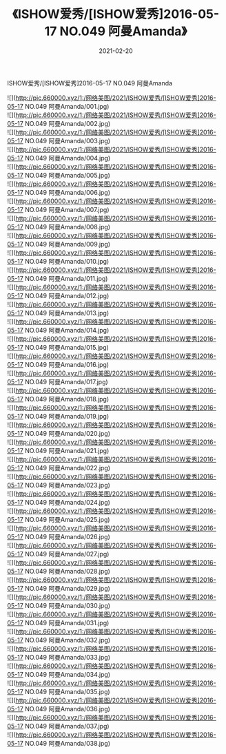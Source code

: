 ﻿---
layout: post
title:  《ISHOW爱秀/[ISHOW爱秀]2016-05-17 NO.049 阿曼Amanda》
date:   2021-02-20
img: http://pic.660000.xyz/1:/网络美图/2021/ISHOW爱秀/[ISHOW爱秀]2016-05-17 NO.049 阿曼Amanda/000.jpg
categories: [美女, 清纯, 唯美]
---

ISHOW爱秀/[ISHOW爱秀]2016-05-17 NO.049 阿曼Amanda

 ![](http://pic.660000.xyz/1:/网络美图/2021/ISHOW爱秀/[ISHOW爱秀]2016-05-17 NO.049 阿曼Amanda/001.jpg) <br>![](http://pic.660000.xyz/1:/网络美图/2021/ISHOW爱秀/[ISHOW爱秀]2016-05-17 NO.049 阿曼Amanda/002.jpg) <br>![](http://pic.660000.xyz/1:/网络美图/2021/ISHOW爱秀/[ISHOW爱秀]2016-05-17 NO.049 阿曼Amanda/003.jpg) <br>![](http://pic.660000.xyz/1:/网络美图/2021/ISHOW爱秀/[ISHOW爱秀]2016-05-17 NO.049 阿曼Amanda/004.jpg) <br>![](http://pic.660000.xyz/1:/网络美图/2021/ISHOW爱秀/[ISHOW爱秀]2016-05-17 NO.049 阿曼Amanda/005.jpg) <br>![](http://pic.660000.xyz/1:/网络美图/2021/ISHOW爱秀/[ISHOW爱秀]2016-05-17 NO.049 阿曼Amanda/006.jpg) <br>![](http://pic.660000.xyz/1:/网络美图/2021/ISHOW爱秀/[ISHOW爱秀]2016-05-17 NO.049 阿曼Amanda/007.jpg) <br>![](http://pic.660000.xyz/1:/网络美图/2021/ISHOW爱秀/[ISHOW爱秀]2016-05-17 NO.049 阿曼Amanda/008.jpg) <br>![](http://pic.660000.xyz/1:/网络美图/2021/ISHOW爱秀/[ISHOW爱秀]2016-05-17 NO.049 阿曼Amanda/009.jpg) <br>![](http://pic.660000.xyz/1:/网络美图/2021/ISHOW爱秀/[ISHOW爱秀]2016-05-17 NO.049 阿曼Amanda/010.jpg) <br>![](http://pic.660000.xyz/1:/网络美图/2021/ISHOW爱秀/[ISHOW爱秀]2016-05-17 NO.049 阿曼Amanda/011.jpg) <br>![](http://pic.660000.xyz/1:/网络美图/2021/ISHOW爱秀/[ISHOW爱秀]2016-05-17 NO.049 阿曼Amanda/012.jpg) <br>![](http://pic.660000.xyz/1:/网络美图/2021/ISHOW爱秀/[ISHOW爱秀]2016-05-17 NO.049 阿曼Amanda/013.jpg) <br>![](http://pic.660000.xyz/1:/网络美图/2021/ISHOW爱秀/[ISHOW爱秀]2016-05-17 NO.049 阿曼Amanda/014.jpg) <br>![](http://pic.660000.xyz/1:/网络美图/2021/ISHOW爱秀/[ISHOW爱秀]2016-05-17 NO.049 阿曼Amanda/015.jpg) <br>![](http://pic.660000.xyz/1:/网络美图/2021/ISHOW爱秀/[ISHOW爱秀]2016-05-17 NO.049 阿曼Amanda/016.jpg) <br>![](http://pic.660000.xyz/1:/网络美图/2021/ISHOW爱秀/[ISHOW爱秀]2016-05-17 NO.049 阿曼Amanda/017.jpg) <br>![](http://pic.660000.xyz/1:/网络美图/2021/ISHOW爱秀/[ISHOW爱秀]2016-05-17 NO.049 阿曼Amanda/018.jpg) <br>![](http://pic.660000.xyz/1:/网络美图/2021/ISHOW爱秀/[ISHOW爱秀]2016-05-17 NO.049 阿曼Amanda/019.jpg) <br>![](http://pic.660000.xyz/1:/网络美图/2021/ISHOW爱秀/[ISHOW爱秀]2016-05-17 NO.049 阿曼Amanda/020.jpg) <br>![](http://pic.660000.xyz/1:/网络美图/2021/ISHOW爱秀/[ISHOW爱秀]2016-05-17 NO.049 阿曼Amanda/021.jpg) <br>![](http://pic.660000.xyz/1:/网络美图/2021/ISHOW爱秀/[ISHOW爱秀]2016-05-17 NO.049 阿曼Amanda/022.jpg) <br>![](http://pic.660000.xyz/1:/网络美图/2021/ISHOW爱秀/[ISHOW爱秀]2016-05-17 NO.049 阿曼Amanda/023.jpg) <br>![](http://pic.660000.xyz/1:/网络美图/2021/ISHOW爱秀/[ISHOW爱秀]2016-05-17 NO.049 阿曼Amanda/024.jpg) <br>![](http://pic.660000.xyz/1:/网络美图/2021/ISHOW爱秀/[ISHOW爱秀]2016-05-17 NO.049 阿曼Amanda/025.jpg) <br>![](http://pic.660000.xyz/1:/网络美图/2021/ISHOW爱秀/[ISHOW爱秀]2016-05-17 NO.049 阿曼Amanda/026.jpg) <br>![](http://pic.660000.xyz/1:/网络美图/2021/ISHOW爱秀/[ISHOW爱秀]2016-05-17 NO.049 阿曼Amanda/027.jpg) <br>![](http://pic.660000.xyz/1:/网络美图/2021/ISHOW爱秀/[ISHOW爱秀]2016-05-17 NO.049 阿曼Amanda/028.jpg) <br>![](http://pic.660000.xyz/1:/网络美图/2021/ISHOW爱秀/[ISHOW爱秀]2016-05-17 NO.049 阿曼Amanda/029.jpg) <br>![](http://pic.660000.xyz/1:/网络美图/2021/ISHOW爱秀/[ISHOW爱秀]2016-05-17 NO.049 阿曼Amanda/030.jpg) <br>![](http://pic.660000.xyz/1:/网络美图/2021/ISHOW爱秀/[ISHOW爱秀]2016-05-17 NO.049 阿曼Amanda/031.jpg) <br>![](http://pic.660000.xyz/1:/网络美图/2021/ISHOW爱秀/[ISHOW爱秀]2016-05-17 NO.049 阿曼Amanda/032.jpg) <br>![](http://pic.660000.xyz/1:/网络美图/2021/ISHOW爱秀/[ISHOW爱秀]2016-05-17 NO.049 阿曼Amanda/033.jpg) <br>![](http://pic.660000.xyz/1:/网络美图/2021/ISHOW爱秀/[ISHOW爱秀]2016-05-17 NO.049 阿曼Amanda/034.jpg) <br>![](http://pic.660000.xyz/1:/网络美图/2021/ISHOW爱秀/[ISHOW爱秀]2016-05-17 NO.049 阿曼Amanda/035.jpg) <br>![](http://pic.660000.xyz/1:/网络美图/2021/ISHOW爱秀/[ISHOW爱秀]2016-05-17 NO.049 阿曼Amanda/036.jpg) <br>![](http://pic.660000.xyz/1:/网络美图/2021/ISHOW爱秀/[ISHOW爱秀]2016-05-17 NO.049 阿曼Amanda/037.jpg) <br>![](http://pic.660000.xyz/1:/网络美图/2021/ISHOW爱秀/[ISHOW爱秀]2016-05-17 NO.049 阿曼Amanda/038.jpg) <br>